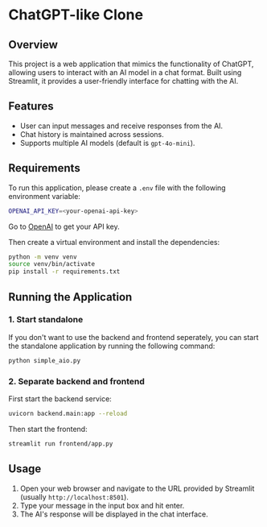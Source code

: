 # ChatGPT-like Clone

## Overview
This project is a web application that mimics the functionality of ChatGPT, allowing users to interact with an AI model in a chat format. Built using Streamlit, it provides a user-friendly interface for chatting with the AI.

## Features
- User can input messages and receive responses from the AI.
- Chat history is maintained across sessions.
- Supports multiple AI models (default is `gpt-4o-mini`).

## Requirements
To run this application, please create a `.env` file with the following environment variable:
```bash
OPENAI_API_KEY=<your-openai-api-key>
```

Go to [OpenAI](https://platform.openai.com/api-keys) to get your API key.

Then create a virtual environment and install the dependencies:
```bash
python -m venv venv
source venv/bin/activate
pip install -r requirements.txt
```

## Running the Application

### 1. Start standalone

If you don't want to use the backend and frontend seperately, you can start the standalone application by running the following command:
```bash
python simple_aio.py
```

### 2. Separate backend and frontend

First start the backend service:
```bash
uvicorn backend.main:app --reload
```

Then start the frontend:

```bash
streamlit run frontend/app.py
```

## Usage
1. Open your web browser and navigate to the URL provided by Streamlit (usually `http://localhost:8501`).
2. Type your message in the input box and hit enter.
3. The AI's response will be displayed in the chat interface.
